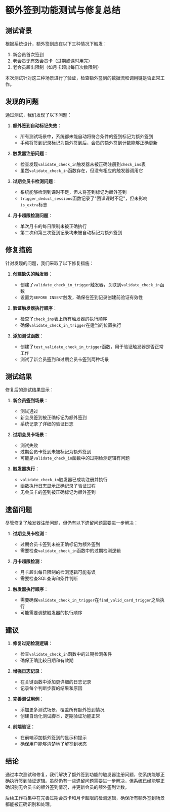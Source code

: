 # 额外签到功能测试与修复总结

## 测试背景

根据系统设计，额外签到应在以下三种情况下触发：
1. 新会员首次签到
2. 老会员无有效会员卡（过期或课时用完）
3. 老会员超出限制（如月卡超出每日次数限制）

本次测试针对这三种场景进行了验证，检查额外签到的数据流和调用链是否正常工作。

## 发现的问题

通过测试，我们发现了以下问题：

1. **额外签到自动标记失效**：
   - 所有测试场景中，系统都未能自动将符合条件的签到标记为额外签到
   - 手动将签到记录标记为额外签到后，会员的额外签到计数能够正确更新

2. **触发器注册问题**：
   - 检查发现`validate_check_in`触发器未被正确注册到`check_ins`表
   - 虽然`validate_check_in`函数存在，但没有相应的触发器调用它

3. **过期会员卡检测问题**：
   - 系统能够检测到课时不足，但未将签到标记为额外签到
   - `trigger_deduct_sessions`函数记录了"团课课时不足"，但未影响`is_extra`标志

4. **月卡超限检测问题**：
   - 单次月卡的每日限制未被正确执行
   - 第二次和第三次签到记录均未被自动标记为额外签到

## 修复措施

针对发现的问题，我们采取了以下修复措施：

1. **创建缺失的触发器**：
   - 创建了`validate_check_in_trigger`触发器，关联到`validate_check_in`函数
   - 设置为`BEFORE INSERT`触发，确保在签到记录创建前验证有效性

2. **验证触发器执行顺序**：
   - 检查了`check_ins`表上所有触发器的执行顺序
   - 确保`validate_check_in_trigger`在适当的位置执行

3. **添加测试函数**：
   - 创建了`test_validate_check_in_trigger`函数，用于验证触发器是否正常工作
   - 测试了新会员签到和过期会员卡签到两种场景

## 测试结果

修复后的测试结果显示：

1. **新会员签到场景**：
   - 测试通过
   - 新会员签到被正确标记为额外签到
   - 系统记录了详细的验证日志

2. **过期会员卡场景**：
   - 测试失败
   - 过期会员卡签到未被标记为额外签到
   - 可能是`validate_check_in`函数中的过期检测逻辑有问题

3. **触发器执行**：
   - `validate_check_in`触发器已成功注册并执行
   - 函数执行日志显示正确记录了验证过程
   - 无会员卡的签到被正确标记为额外签到

## 遗留问题

尽管修复了触发器注册问题，但仍有以下遗留问题需要进一步解决：

1. **过期会员卡检测**：
   - 过期会员卡签到未被正确标记为额外签到
   - 需要检查`validate_check_in`函数中的过期检测逻辑

2. **月卡超限检测**：
   - 月卡超出每日限制的检测逻辑可能有误
   - 需要检查SQL查询和条件判断

3. **触发器执行顺序**：
   - 需要确保`validate_check_in_trigger`在`find_valid_card_trigger`之后执行
   - 可能需要调整触发器的执行顺序

## 建议

1. **修复过期检测逻辑**：
   - 检查`validate_check_in`函数中的过期检测条件
   - 确保正确比较日期和有效期

2. **增强日志记录**：
   - 在关键函数中添加更详细的日志记录
   - 记录每个判断步骤的结果和原因

3. **完善测试用例**：
   - 添加更多测试场景，覆盖所有额外签到情况
   - 创建自动化测试脚本，定期验证功能正常

4. **前端验证**：
   - 在前端添加额外签到的显示和提示
   - 确保用户能够清楚地了解签到状态

## 结论

通过本次测试和修复，我们解决了额外签到功能的触发器注册问题，使系统能够正确执行签到验证逻辑。虽然仍有一些遗留问题需要进一步解决，但系统已经能够正确识别无会员卡的额外签到情况，并更新会员的额外签到计数。

后续工作将集中在完善过期会员卡和月卡超限的检测逻辑，确保所有额外签到场景都能被正确识别和处理。 